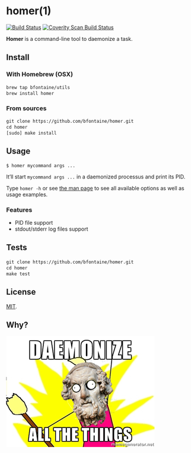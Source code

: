 # homer(1)

[![Build Status](https://travis-ci.org/bfontaine/homer.svg?branch=master)](https://travis-ci.org/bfontaine/homer)
[![Coverity Scan Build Status](https://scan.coverity.com/projects/4255/badge.svg)](https://scan.coverity.com/projects/4255)

**Homer** is a command-line tool to daemonize a task.

## Install

### With Homebrew (OSX)

    brew tap bfontaine/utils
    brew install homer

### From sources

    git clone https://github.com/bfontaine/homer.git
    cd homer
    [sudo] make install

## Usage

    $ homer mycommand args ...

It’ll start `mycommand args ...` in a daemonized processus and print its PID.

Type `homer -h` or see [the man page][man] to see all available options as well
as usage examples.

[man]: https://bfontaine.github.io/homer

### Features

- PID file support
- stdout/stderr log files support

## Tests

    git clone https://github.com/bfontaine/homer.git
    cd homer
    make test

## License

[MIT][LICENSE].

[LICENSE]: https://github.com/bfontaine/homer/blob/master/LICENSE

## Why?

![](https://github.com/bfontaine/homer/raw/master/images/all_the_things.png)
